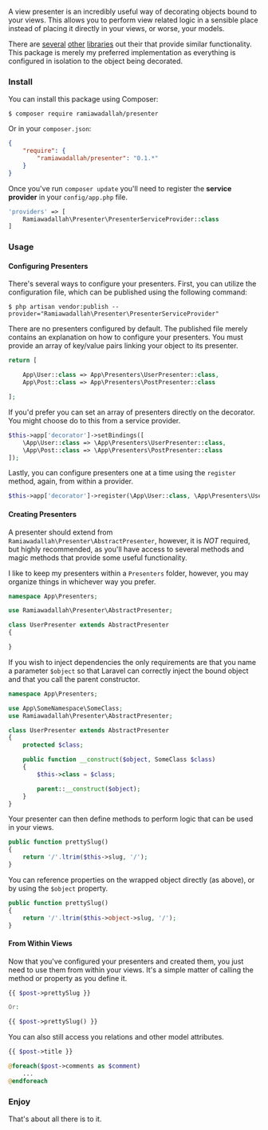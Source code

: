 A view presenter is an incredibly useful way of decorating objects bound to your views. This allows you to perform view
related logic in a sensible place instead of placing it directly in your views, or worse, your models.

There are [several](https://github.com/laravel-auto-presenter/laravel-auto-presenter) [other](https://github.com/laracasts/Presenter) [libraries](https://github.com/robclancy/presenter) out their that provide similar functionality. This package is merely my preferred implementation as everything is configured in isolation to the object being decorated.

### Install

You can install this package using Composer:

```
$ composer require ramiawadallah/presenter
```

Or in your `composer.json`:

```json
{
    "require": {
        "ramiawadallah/presenter": "0.1.*"
    }
}
```

Once you've run `composer update` you'll need to register the **service provider** in your `config/app.php` file.

```php
'providers' => [
    Ramiawadallah\Presenter\PresenterServiceProvider::class
]
```

### Usage

#### Configuring Presenters

There's several ways to configure your presenters. First, you can utilize the configuration file, which can be published using the following command:

```
$ php artisan vendor:publish --provider="Ramiawadallah\Presenter\PresenterServiceProvider"
```

There are no presenters configured by default. The published file merely contains an explanation on how to configure your presenters. You must provide an array of
key/value pairs linking your object to its presenter.

```php
return [

    App\User::class => App\Presenters\UserPresenter::class,
    App\Post::class => App\Presenters\PostPresenter::class

];
```

If you'd prefer you can set an array of presenters directly on the decorator. You might choose do to this from a service provider.

```php
$this->app['decorator']->setBindings([
    \App\User::class => \App\Presenters\UserPresenter::class,
    \App\Post::class => \App\Presenters\PostPresenter::class
]);
```

Lastly, you can configure presenters one at a time using the `register` method, again, from within a provider.

```php
$this->app['decorator']->register(\App\User::class, \App\Presenters\UserPresenter::class);
```

#### Creating Presenters

A presenter should extend from `Ramiawadallah\Presenter\AbstractPresenter`, however, it is *NOT* required, but highly recommended, as you'll have access to several
methods and magic methods that provide some useful functionality.

I like to keep my presenters within a `Presenters` folder, however, you may organize things in whichever way you prefer.

```php
namespace App\Presenters;

use Ramiawadallah\Presenter\AbstractPresenter;

class UserPresenter extends AbstractPresenter
{

}
```

If you wish to inject dependencies the only requirements are that you name a parameter `$object` so that Laravel can correctly inject the bound object and that
you call the parent constructor.


```php
namespace App\Presenters;

use App\SomeNamespace\SomeClass;
use Ramiawadallah\Presenter\AbstractPresenter;

class UserPresenter extends AbstractPresenter
{
    protected $class;

    public function __construct($object, SomeClass $class)
    {
        $this->class = $class;

        parent::__construct($object);
    }
}
```

Your presenter can then define methods to perform logic that can be used in your views.

```php
public function prettySlug()
{
    return '/'.ltrim($this->slug, '/');
}
```

You can reference properties on the wrapped object directly (as above), or by using the `$object` property.

```php
public function prettySlug()
{
    return '/'.ltrim($this->object->slug, '/');
}
```

#### From Within Views

Now that you've configured your presenters and created them, you just need to use them from within your views. It's a simple matter of calling the method or property
as you define it.

```php
{{ $post->prettySlug }}

Or:

{{ $post->prettySlug() }}
```

You can also still access you relations and other model attributes.

```php
{{ $post->title }}

@foreach($post->comments as $comment)
    ...
@endforeach
```

### Enjoy

That's about all there is to it.
